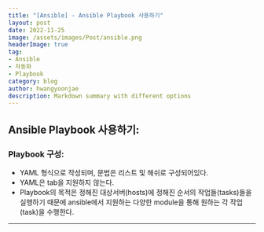 ```yaml
---
title: "[Ansible] - Ansible Playbook 사용하기"
layout: post
date: 2022-11-25
image: /assets/images/Post/ansible.png
headerImage: true
tag:
- Ansible
- 자동화
- Playbook
category: blog
author: hwangyoonjae
description: Markdown summary with different options
---
```


## Ansible Playbook 사용하기:
### Playbook 구성:
- YAML 형식으로 작성되며, 문법은 리스트 및 해쉬로 구성되어있다.
- YAML은 tab을 지원하지 않는다.
- Playbook의 목적은 정해진 대상서버(hosts)에 정해진 순서의 작업들(tasks)들을 실행하기 때문에 ansible에서 지원하는 다양한 module을 통해 원하는 각 작업(task)을 수행한다.

* * *
